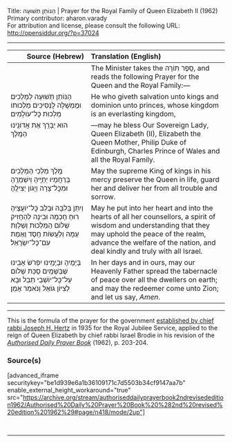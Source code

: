 <html>
<head></head>
<body>
Title: הַנּוֹתֵן תְּשׁוּעָה | Prayer for the Royal Family of Queen Elizabeth II (1962)<br />
Primary contributor: aharon.varady<br />
For attribution and license, please consult the following URL: <a href="http://opensiddur.org/?p=37024">http://opensiddur.org/?p=37024</a>
<p />
<hr />

<table style="margin-left: auto;margin-right: auto;" class="draggable">
<thead><tr><th id="x" style="text-align: right;">Source (Hebrew)</th><th style="text-align: left;">Translation (English)</th></tr></thead>
<tbody>
<tr><td style="vertical-align:top;">
<div class="liturgy"><span lang="he">

</span></div></td>
 
<td style="vertical-align:top;">
<div class="english">
<span class="instruction">The Minister takes the סֵֽפֶר תּוֹרָה, and reads the following Prayer for the Queen and the Royal Family:—</span> 
</div></td></tr>


<tr><td style="vertical-align:top;">
<div class="liturgy"><span lang="he">
הַנּוֹתֵן תְּשׁוּעָה לַמְּלָכִים
וּמֶמְשָׁלָה לֲנְּסִיכִים
מַלְכוּתוֹ מַלְכוּת כׇּל־עֹולָמִים
</span></div></td>
 
<td style="vertical-align:top;">
<div class="english">
He who giveth salvation unto kings 
and dominion unto princes, 
whose kingdom is an everlasting kingdom,
</div></td></tr>


<tr><td style="vertical-align:top;">
<div class="liturgy"><span lang="he">
הוּא יְבָרֵֽךְ
אֶת אֲדוֹנֵֽינוּ הַמֶּֽלֶךְ
</span></div></td>
 
<td style="vertical-align:top;">
<div class="english">
—may he bless 
Our Sovereign Lady, Queen Elizabeth (II), 
Elizabeth the Queen Mother, 
Philip Duke of Edinburgh, 
Charles Prince of Wales
and all the Royal Family. 
</div></td></tr>


<tr><td style="vertical-align:top;">
<div class="liturgy"><span lang="he">
מֶֽלֶךְ מַלְכֵי הַמְּלָכִים
בְּרַחֲמָיו יְחַיֶּֽיהָ 
וְיִשְׁמְרֶֽהָ 
וּמִכׇּל־צָרָה וְיָגוֹן יַצִּילֶֽהָ
</span></div></td>
 
<td style="vertical-align:top;">
<div class="english">
May the supreme King of kings 
in his mercy preserve the Queen in life, 
guard her 
and deliver her from all trouble and sorrow. 
</div></td></tr>


<tr><td style="vertical-align:top;">
<div class="liturgy"><span lang="he">
וְיִתֵּן בְּלִבָּהּ
וּבְלֵב כׇּל־יוֹעֲצֶיהָ
רוּחַ חָכְמָה וּבִינָה
לְהַחֲזִיק שְׁלוֹם הַמַּלְכוּת
וְשַׁלְוַת עַמָּהּ
וְלַעֲשׂוֹת חֶֽסֶד וֶאֶמֶת עִם־כׇּל־יִשְׂרָאֵל׃
</span></div></td>
 
<td style="vertical-align:top;">
<div class="english">
May he put into her heart 
and into the hearts of all her counsellors, 
a spirit of wisdom and understanding 
that they may uphold the peace of the realm, 
advance the welfare of the nation, 
and deal kindly and truly with all Israel.
</div></td></tr>


<tr><td style="vertical-align:top;">
<div class="liturgy"><span lang="he">
בְּיָמֶיהָ וּבְיָמֵֽינוּ
יִפְרֹשׂ אָבִֽינוּ שֶׁבַּשָׁמַֽיִם
סֻכַּת שָׁלוֹם 
עַל־כׇּל־יוֹשְׁבֵי תֵבֵל
וּבָא לְצִיּוֹן גּוֹאֵל
וְנֺאמַר אָמֵן׃
</span></div></td>
 
<td style="vertical-align:top;">
<div class="english">
In her days and in ours, 
may our Heavenly Father spread 
the tabernacle of peace 
over all the dwellers on earth; 
and may the redeemer come unto Zion; 
and let us say, <em>Amen</em>. 
</div></td></tr>
</tbody></table>

<hr />

This is the formula of the prayer for the government <a href="/?p=37015">established by chief rabbi Joseph H. Hertz</a> in 1935 for the Royal Jubilee Service, applied to the reign of Queen Elizabeth by chief rabbi Israel Brodie in his revision of the <em><a href="/?p=28287">Authorised Daily Prayer Book</a></em> (1962), p. 203-204.


<h3>Source(s)</h3>

[advanced_iframe securitykey="be1d939e6a1b36109171c7d5503b34cf9147aa7b" enable_external_height_workaround="true" src="https://archive.org/stream/authoriseddailyprayerbook2ndrevisededition1962/Authorised%20Daily%20Prayer%20Book%20%282nd%20revised%20edition%201962%29#page/n418/mode/2up"]

&nbsp;

<hr />

&nbsp;

</body>
</html>